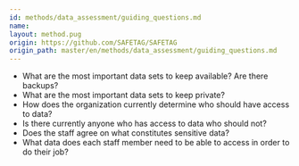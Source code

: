 ```yaml
---
id: methods/data_assessment/guiding_questions.md
name: 
layout: method.pug
origin: https://github.com/SAFETAG/SAFETAG
origin_path: master/en/methods/data_assessment/guiding_questions.md
---
```


* What are the most important data sets to keep available? Are there backups?
* What are the most important data sets to keep private?
* How does the organization currently determine who should have access to data?
* Is there currently anyone who has access to data who should not?
* Does the staff agree on what constitutes sensitive data?
* What data does each staff member need to be able to access in order to do their job?


